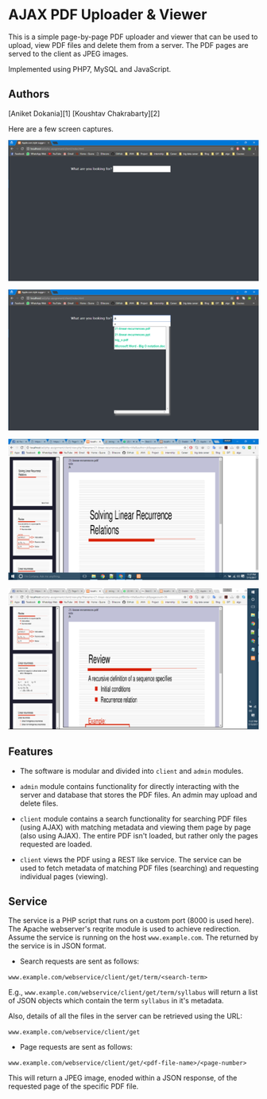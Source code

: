 AJAX PDF Uploader & Viewer
===========================

This is a simple page-by-page PDF uploader and viewer that can be used to upload, view PDF files and delete them from a server. The PDF pages are served to the client as JPEG images.

Implemented using PHP7, MySQL and JavaScript.

## Authors
[Aniket Dokania][1]
[Koushtav Chakrabarty][2]

Here are a few screen captures.

![img1](screenshots/4.png)

![img2](screenshots/6.png)

![img3](screenshots/1.png)

![img4](screenshots/3.png)

## Features


* The software is modular and divided into `client` and `admin` modules.
* `admin` module contains functionality for directly interacting with the server and database that stores the PDF files. An admin may upload and delete files.

* `client` module contains a search functionality for searching PDF files (using AJAX) with matching metadata and viewing them page by page (also using AJAX). The entire PDF isn't loaded, but rather only the pages requested are loaded.

* `client` views the PDF using a REST like service. The service can be used to fetch metadata of matching PDF files (searching) and requesting individual pages (viewing).

## Service

The service is a PHP script that runs on a custom port (8000 is used here). The Apache webserver's reqrite module is used to achieve redirection. Assume the service is running on the host `www.example.com`. The returned by the service is in JSON format.

* Search requests are sent as follows:

`www.example.com/webservice/client/get/term/<search-term>`

E.g., `www.example.com/webservice/client/get/term/syllabus` will return a list of JSON objects which contain the term `syllabus` in it's metadata.

Also, details of all the files in the server can be retrieved using the URL:

`www.example.com/webservice/client/get`

* Page requests are sent as follows:

`www.example.com/webservice/client/get/<pdf-file-name>/<page-number>`

This will return a JPEG image, enoded within a JSON response, of the requested page of the specific PDF file.
